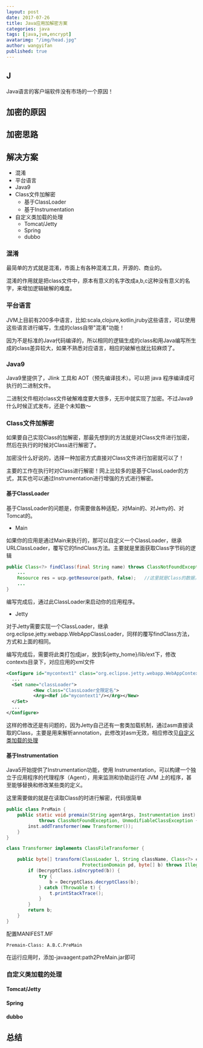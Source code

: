 ```yaml
---
layout: post
date: 2017-07-26
title: Java应用加解密方案
categories: java
tags: [java,jvm,encrypt]
avatarimg: "/img/head.jpg"
author: wangyifan
published: true
---
```


## J

Java语言的客户端软件没有市场的一个原因！



## 加密的原因

## 加密思路

## 解决方案

- 混淆
- 平台语言
- Java9
- Class文件加解密
  - 基于ClassLoader
  - 基于Instrumentation
- 自定义类加载的处理
  - Tomcat/Jetty
  - Spring
  - dubbo

### 混淆

最简单的方式就是混淆，市面上有各种混淆工具，开源的、商业的。

混淆的作用就是把class文件中，原本有意义的名字改成a,b,c这种没有意义的名字，来增加逻辑破解的难度。

### 平台语言

JVM上目前有200多中语言，比如:scala,clojure,kotlin,jruby这些语言，可以使用这些语言进行编写，生成的class自带"混淆"功能！

因为不是标准的Java代码编译的，所以相同的逻辑生成的class和用Java编写所生成的class差异较大，如果不熟悉对应语言，相应的破解也就比较麻烦了。

### Java9

Java9里提供了，Jlink 工具和 AOT（预先编译技术）。可以把 java 程序编译成可执行的二进制文件。

二进制文件相对class文件破解难度要大很多，无形中就实现了加密。不过Java9什么时候正式发布，还是个未知数～

### Class文件加解密

如果要自己实现Class的加解密，那最先想到的方法就是对Class文件进行加密，然后在执行的时候对Class进行解密了。

加密没什么好说的，选择一种加密方式直接对Class文件进行加密就可以了！

主要的工作在执行时对Class进行解密！网上比较多的是基于ClassLoader的方式，其实也可以通过Instrumentation进行增强的方式进行解密。

#### 基于ClassLoader

基于ClassLoader的问题是，你需要做各种适配，对Main的、对Jetty的、对Tomcat的。

- Main

如果你的应用是通过Main来执行的，那可以自定义一个ClassLoader，继承URLClassLoader，覆写它的findClass方法。主要就是里面获取Class字节码的逻辑

```java
public Class<?> findClass(final String name) throws ClassNotFoundException {
    ...
    Resource res = ucp.getResource(path, false);   //这里就是Class的数据，先对其做解密，再走后续流程  
    ...
}
```

编写完成后，通过此ClassLoader来启动你的应用程序。

- Jetty

对于Jetty需要实现一个ClassLoader，继承org.eclipse.jetty.webapp.WebAppClassLoader，同样的覆写findClass方法，方式和上面的相同。

编写完成后，需要将此类打包成jar，放到${jetty_home}/lib/ext下，修改contexts目录下，对应应用的xml文件

```xml
<Configure id="mycontext1" class="org.eclipse.jetty.webapp.WebAppContext">
  ...
  <Set name="classLoader">
          <New class="ClassLoader全限定名">
          <Arg><Ref id="mycontext1"/></Arg></New>
  </Set>
  ...
</Configure>
```

这样的修改还是有问题的，因为Jetty自己还有一套类加载机制，通过asm直接读取的Class，主要是用来解析annotation，此修改对asm无效，相应修改见[自定义类加载的处理](#自定义类加载的处理)

#### 基于Instrumentation

Java5开始提供了Instrumentation功能，使用 Instrumentation，可以构建一个独立于应用程序的代理程序（Agent），用来监测和协助运行在 JVM 上的程序，甚至能够替换和修改某些类的定义。

这里需要做的就是在读取Class的时进行解密，代码很简单

```java
public class PreMain {
    public static void premain(String agentArgs, Instrumentation inst)
            throws ClassNotFoundException, UnmodifiableClassException {
        inst.addTransformer(new Transformer());
    }
}
```

```java
class Transformer implements ClassFileTransformer {

    public byte[] transform(ClassLoader l, String className, Class<?> c,
                            ProtectionDomain pd, byte[] b) throws IllegalClassFormatException {
        if (DecryptClass.isEncrypted(b)) {
            try {
                b = DecryptClass.decryptClass(b);
            } catch (Throwable t) {
                t.printStackTrace();
            }
        }
        return b;
    }
}
```

配置MANIFEST.MF	

```
Premain-Class: A.B.C.PreMain
```

在运行应用时，添加-javaagent:path2PreMain.jar即可

### 自定义类加载的处理

#### Tomcat/Jetty

#### Spring

#### dubbo



## 总结



#  